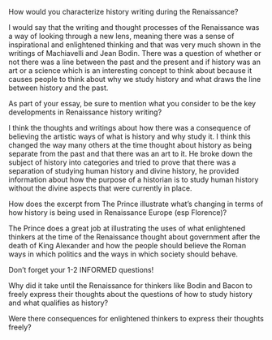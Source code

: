 How would you characterize history writing during the Renaissance?

I would say that the writing and thought processes of the Renaissance was a way of looking through a new lens, meaning there was a sense of inspirational and enlightened thinking and that was very much shown in the writings of Machiavelli and Jean Bodin. There was a question of whether or not there was a line between the past and the present and if history was an art or a science which is an interesting concept to think about because it causes people to think about why we study history and what draws the line between history and the past.

As part of your essay, be sure to mention what you consider to be the key developments in Renaissance history writing?

I think the thoughts and writings about how there was a consequence of believing the artistic ways of what is history and why study it. I think this changed the way many others at the time thought about history as being separate from the past and that there was an art to it. He broke down the subject of history into categories and tried to prove that there was a separation of studying human history and divine history, he provided information about how the purpose of a historian is to study human history without the divine aspects that were currently in place.

How does the excerpt from The Prince illustrate what’s changing in terms of how history is being used in Renaissance Europe (esp Florence)?

The Prince does a great job at illustrating the uses of what enlightened thinkers at the time of the Renaissance thought about government after the death of King Alexander and how the people should believe the Roman ways in which politics and the ways in which society should behave.

Don’t forget your 1-2 INFORMED questions!

Why did it take until the Renaissance for thinkers like Bodin and Bacon to freely express their thoughts about the questions of how to study history and what qualifies as history?

Were there consequences for enlightened thinkers to express their thoughts freely?
